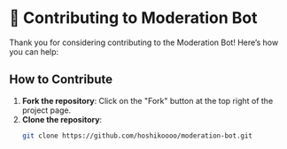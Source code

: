 # 🤝 Contributing to Moderation Bot

Thank you for considering contributing to the Moderation Bot! Here’s how you can help:

## How to Contribute

1. **Fork the repository**: Click on the "Fork" button at the top right of the project page.
2. **Clone the repository**: 
   ```bash
   git clone https://github.com/hoshikoooo/moderation-bot.git
